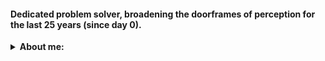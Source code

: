 
#### Dedicated problem solver, broadening the doorframes of perception for the last 25 years (since day 0).

<details>
  <summary><b>About me:</b></summary>
  
  - 🎾 I play Tennis and I love it.
  - 🥾 Challenging hikes through mountain terrain.
  - 🎸 I enjoy good music and play both electric and acoustic guitar and have a fondness for metal.
  - ⚔️ I am in the process of mastering the discipline of iaido.
  - 🤝 I strongly believe in the principle of mutual respect and maintain a positive outlook.

  #### Keeping the temple of the Holy Spirit in decent shape and order keeps my mind sane during continuous long-hour programming sessions.
![Visitors](https://api.visitorbadge.io/api/visitors?path=aidbull&label=views&countColor=%2337d67a&style=flat)

</details>




